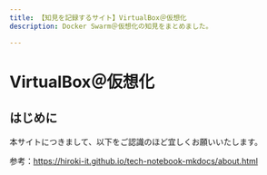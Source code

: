 ```yaml
---
title: 【知見を記録するサイト】VirtualBox＠仮想化
description: Docker Swarm＠仮想化の知見をまとめました。

---
```


# VirtualBox＠仮想化

## はじめに

本サイトにつきまして、以下をご認識のほど宜しくお願いいたします。

参考：https://hiroki-it.github.io/tech-notebook-mkdocs/about.html

<br>